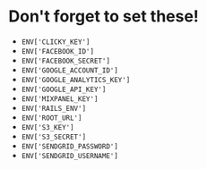 # Don't forget to set these!

- `ENV['CLICKY_KEY']`
- `ENV['FACEBOOK_ID']`
- `ENV['FACEBOOK_SECRET']`
- `ENV['GOOGLE_ACCOUNT_ID']`
- `ENV['GOOGLE_ANALYTICS_KEY']`
- `ENV['GOOGLE_API_KEY']`
- `ENV['MIXPANEL_KEY']`
- `ENV['RAILS_ENV']`
- `ENV['ROOT_URL']`
- `ENV['S3_KEY']`
- `ENV['S3_SECRET']`
- `ENV['SENDGRID_PASSWORD']`
- `ENV['SENDGRID_USERNAME']`
